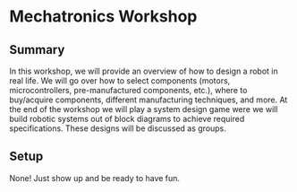 # Mechatronics Workshop

## Summary
In this workshop, we will provide an overview of how to design a robot in real life. We will go over how to select components (motors, microcontrollers, pre-manufactured components, etc.), where to buy/acquire components, different manufacturing techniques, and more. At the end of the workshop we will play a system design game were we will build robotic systems out of block diagrams to achieve required specifications. These designs will be discussed as groups.

## Setup

None! Just show up and be ready to have fun.